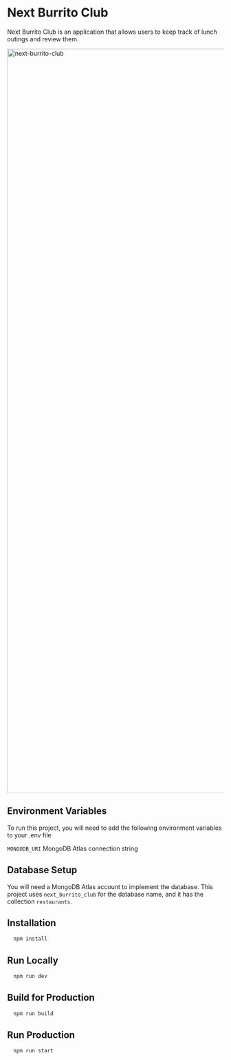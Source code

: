 # Next Burrito Club
Next Burrito Club is an application that allows users to keep track of lunch outings and review them.

<img width="1728" alt="next-burrito-club" src="https://github.com/user-attachments/assets/e1f1cc3b-9c75-40e4-8232-4a64379f4b1e" />

## Environment Variables
To run this project, you will need to add the following environment variables to your .env file

`MONGODB_URI` MongoDB Atlas connection string

## Database Setup
You will need a MongoDB Atlas account to implement the database. This project uses `next_burrito_club` for the database name, and it has the collection `restaurants`.

## Installation

```bash
  npm install
```
    
## Run Locally

```bash
  npm run dev
```

## Build for Production

```bash
  npm run build
```

## Run Production

```bash
  npm run start
```
